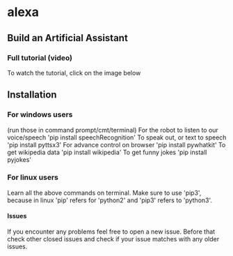 # alexa
## Build an Artificial Assistant

### Full tutorial (video)
To watch the tutorial, click on the image below
## Installation
### For windows users
(run those in command prompt/cmt/terminal)
For the robot to listen to our voice/speech
'pip install speechRecognition'
To speak out, or text to speech
'pip install pyttsx3'
For advance control on browser
'pip install pywhatkit'
To get wikipedia data
'pip install wikipedia'
To get funny jokes
'pip install pyjokes'

### For linux users
Learn all the above commands on terminal. Make sure to use 'pip3', because in linux 'pip' refers for 'python2' and 'pip3' refers to 'python3'.

#### Issues
If you encounter any problems feel free to open a new issue. Before that check other closed issues and check if your issue matches with any older issues.
